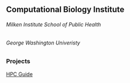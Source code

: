 ## Computational Biology Institute

###### Milken Institute School of Public Health

###### George Washington Univeristy

### Projects

[HPC Guide](HPC/index.md)
